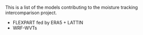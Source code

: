 This is a list of the models contributing to the moisture tracking intercomparison project.

- FLEXPART fed by ERA5 + LATTIN
- WRF-WVTs